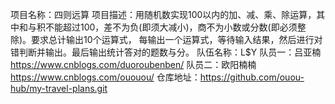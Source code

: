 项目名称：四则远算
项目描述：用随机数实现100以内的加、减、乘、除运算，其中和与积不能超过100，差不为负(即须大减小)，商不为小数或分数(即必须整除)。要求总计输出10个运算式，          每输出一个运算式，等待输入结果，然后进行对错判断并输出。最后输出统计答对的题数与分。
队伍名称：L$Y
队员一：吕亚楠	https://www.cnblogs.com/duoroubenben/
队员二：欧阳楠楠 https://www.cnblogs.com/ououou/
仓库地址：https://github.com/ouou-hub/my-travel-plans.git
